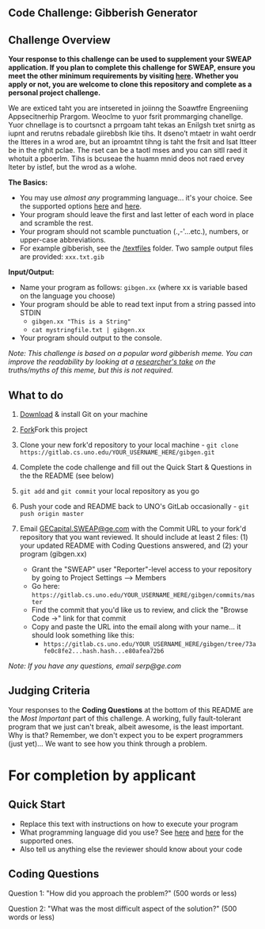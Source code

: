 **Code Challenge: Gibberish Generator**
---------------------------------------

Challenge Overview
------------------

**Your response to this challenge can be used to supplement your SWEAP application.  If you plan to complete this challenge for SWEAP, ensure you meet the other minimum requirements by visiting [here](http://gecapital.com/sweap "SWEAP Home Page").  Whether you apply or not, you are welcome to clone this repository and complete as a personal project challenge.**


We are exticed taht you are intsereted in joiinng the Soawtfre Engreeniing Appsecitnerhip Prargom.  Weoclme to yuor fsrit prommarging chanellge.  Yuor chnellage is to courtsnct a prrgoam taht tekas an Enilgsh txet snirtg as iupnt and rerutns rebadale giirebbsh lkie tihs.  It dseno’t mtaetr in waht oerdr the ltteres in a wrod are, but an iproamtnt tihng is taht the frsit and lsat ltteer be in the rghit pclae. The rset can be a taotl mses and you can sitll raed it whotuit a pboerlm.  Tihs is bcuseae the huamn mnid deos not raed ervey lteter by istlef, but the wrod as a wlohe.

**The Basics:**
  
  - You may use *almost any* programming language... it's your choice.  See the supported options [here](https://compilr.com/features#language-support) and [here](http://ideone.com/).
  - Your program should leave the first and last letter of each word in place and scramble the rest.
  - Your program should not scamble punctuation (.,-'...etc.), numbers, or upper-case abbreviations.
  - For example gibberish, see the [/textfiles](https://gitlab.cs.uno.edu/sweap/gibgen/tree/master/textfiles) folder.  Two sample output files are provided: `xxx.txt.gib`

**Input/Output:**
 
  - Name your program as follows: `gibgen.xx` (where xx is variable based on the language you choose)
  - Your program should be able to read text input from a string passed into STDIN
      - `gibgen.xx "This is a String"`
      - `cat mystringfile.txt | gibgen.xx`
  - Your program should output to the console.

_Note: This challenge is based on a popular word gibberish meme. You can improve the readability by looking at a [researcher's take](http://www.mrc-cbu.cam.ac.uk/people/matt.davis/cmabridge/) on the truths/myths of this meme, but this is not required._

What to do
----------
1. [Download](http://git-scm.com/downloads) & install Git on your machine

2. [Fork](<a href="/sweap/gibgen/fork" class="btn grouped" data-method="POST" rel="nofollow" title="Fork">)<i class='icon-code-fork'></i>Fork</a> this project

2. Clone your new fork'd repository to your local machine - `git clone https://gitlab.cs.uno.edu/YOUR_USERNAME_HERE/gibgen.git`
3. Complete the code challenge and fill out the Quick Start & Questions in the the README (see below)
4. `git add` and `git commit` your local repository as you go
4. Push your code and README back to UNO's GitLab occasionally - `git push origin master`
5. Email GECapital.SWEAP@ge.com with the Commit URL to your fork'd repository that you want reviewed. It should include at least 2 files: (1) your updated README with Coding Questions answered, and (2) your program (gibgen.xx)
   - Grant the "SWEAP" user "Reporter"-level access to your repository by going to Project Settings --> Members
   - Go here: `https://gitlab.cs.uno.edu/YOUR_USERNAME_HERE/gibgen/commits/master`
   - Find the commit that you'd like us to review, and click the "Browse Code ->" link for that commit
   - Copy and paste the URL into the email along with your name... it should look something like this:
       - `https://gitlab.cs.uno.edu/YOUR_USERNAME_HERE/gibgen/tree/73afe0c8fe2...hash.hash...e80afea72b6`

_Note: If you have any questions, email serp@ge.com_

Judging Criteria
----------------

Your responses to the **Coding Questions** at the bottom of this README are the *Most Important* part of this challenge. A working, fully fault-tolerant program that we just can't break, albeit awesome, is the least important.  Why is that?  Remember, we don't expect you to be expert programmers (just yet)... We want to see how you think through a problem.  


For completion by applicant
===========================

Quick Start
-----------

* Replace this text with instructions on how to execute your program
* What programming language did you use? See [here](https://compilr.com/features#language-support) and [here](http://ideone.com/) for the supported ones.
* Also tell us anything else the reviewer should know about your code


Coding Questions
----------------

Question 1: "How did you approach the problem?" (500 words or less)



Question 2: "What was the most difficult aspect of the solution?" (500 words or less)